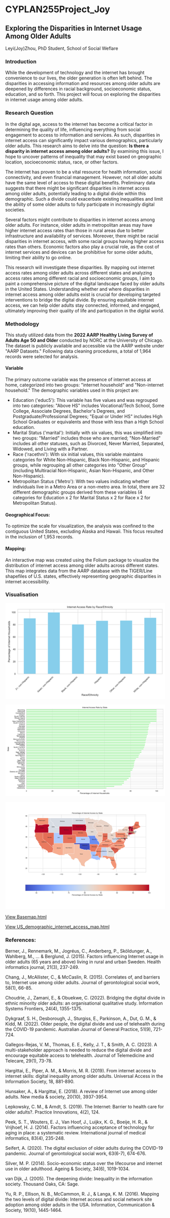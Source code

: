 # CYPLAN255Project_Joy
## Exploring the Disparities in Internet Usage Among Older Adults
Leyi(Joy)Zhou, PhD Student, School of Social Weflare

### Introduction
While the development of technology and the internet has brought convenience to our lives, the older generation is often left behind. The disparities in accessing information and resources among older adults are deepened by differences in racial background, socioeconomic status, education, and so forth. This project will focus on exploring the disparities in internet usage among older adults.

### Research Question
In the digital age, access to the internet has become a critical factor in determining the quality of life, influencing everything from social engagement to access to information and services. As such, disparities in internet access can significantly impact various demographics, particularly older adults. This research aims to delve into the question: **Is there a disparity in internet access among older adults?** By examining this issue, I hope to uncover patterns of inequality that may exist based on geographic location, socioeconomic status, race, or other factors.

The internet has proven to be a vital resource for health information, social connectivity, and even financial management. However, not all older adults have the same level of access to these digital benefits. Preliminary data suggests that there might be significant disparities in internet access among older adults, potentially leading to a digital divide within this demographic. Such a divide could exacerbate existing inequalities and limit the ability of some older adults to fully participate in increasingly digital societies.

Several factors might contribute to disparities in internet access among older adults. For instance, older adults in metropolitan areas may have higher internet access rates than those in rural areas due to better infrastructure and availability of services. Moreover, there might be racial disparities in internet access, with some racial groups having higher access rates than others. Economic factors also play a crucial role, as the cost of internet services and devices can be prohibitive for some older adults, limiting their ability to go online.

This research will investigate these disparities. By mapping out internet access rates among older adults across different states and analyzing access rates among different racial and socioeconomic groups, I aim to paint a comprehensive picture of the digital landscape faced by older adults in the United States. Understanding whether and where disparities in internet access among older adults exist is crucial for developing targeted interventions to bridge the digital divide. By ensuring equitable internet access, we can help older adults stay connected, informed, and engaged, ultimately improving their quality of life and participation in the digital world.

### Methodology
This study utilized data from the **2022 AARP Healthy Living Survey of Adults Age 50 and Older** conducted by NORC at the University of Chicago. The dataset is publicly available and accessible via the AARP website under "AARP Datasets." Following data cleaning procedures, a total of 1,964 records were selected for analysis.
#### Variable
The primary outcome variable was the presence of internet access at home, categorized into two groups: "internet household" and "Non-internet household." The demographic variables used in this project are:
- Education ('educ5'): This variable has five values and was regrouped into two categories: "Above HS" includes Vocational/Tech School, Some College, Associate Degrees, Bachelor's Degrees, and Postgraduate/Professional Degrees; "Equal or Under HS" includes High School Graduates or equivalents and those with less than a High School education.
- Marital Status ('marital'): Initially with six values, this was simplified into two groups: "Married" includes those who are married; "Non-Married" includes all other statuses, such as Divorced, Never Married, Separated, Widowed, and Living with a Partner.
- Race ('racethni'): With six initial values, this variable maintains categories for White Non-Hispanic, Black Non-Hispanic, and Hispanic groups, while regrouping all other categories into "Other Group" (including Multiracial Non-Hispanic, Asian Non-Hispanic, and Other Non-Hispanic).
- Metropolitan Status ('Metro'): With two values indicating whether individuals live in a Metro Area or a non-metro area.
In total, there are 32 different demographic groups derived from these variables (4 categories for Education x 2 for Marital Status x 2 for Race x 2 for Metropolitan Status).
#### Geographical Focus: 
To optimize the scale for visualization, the analysis was confined to the contiguous United States, excluding Alaska and Hawaii. This focus resulted in the inclusion of 1,953 records.
#### Mapping: 
An interactive map was created using the Folium package to visualize the distribution of internet access among older adults across different states. This map integrates data from the AARP database with the TIGER/Line shapefiles of U.S. states, effectively representing geographic disparities in internet accessibility.

### Visualisation 
![Internet Access Rate by Race/Ethnicity](USCon_Internet_access_by_race.png)

![Internet Access Rate by Race_State](USCon_Internet_access_rate_by_state.png)

![Internet Access Rate by Race_State](USCon_internet_access_statename.png)

[View Basemap.html](Basemap.html)

[View US_demographic_internet_access_map.html](US_demographic_internet_access_map.html)


### References:
Berner, J., Rennemark, M., Jogréus, C., Anderberg, P., Sköldunger, A., Wahlberg, M., ... & Berglund, J. (2015). Factors influencing Internet usage in older adults (65 years and above) living in rural and urban Sweden. Health informatics journal, 21(3), 237-249.

Chang, J., McAllister, C., & McCaslin, R. (2015). Correlates of, and barriers to, Internet use among older adults. Journal of gerontological social work, 58(1), 66-85.

Choudrie, J., Zamani, E., & Obuekwe, C. (2022). Bridging the digital divide in ethnic minority older adults: an organisational qualitative study. Information Systems Frontiers, 24(4), 1355-1375.

Dykgraaf, S. H., Desborough, J., Sturgiss, E., Parkinson, A., Dut, G. M., & Kidd, M. (2022). Older people, the digital divide and use of telehealth during the COVID-19 pandemic. Australian Journal of General Practice, 51(9), 721-724.

Gallegos-Rejas, V. M., Thomas, E. E., Kelly, J. T., & Smith, A. C. (2023). A multi-stakeholder approach is needed to reduce the digital divide and encourage equitable access to telehealth. Journal of Telemedicine and Telecare, 29(1), 73-78.

Hargittai, E., Piper, A. M., & Morris, M. R. (2019). From internet access to internet skills: digital inequality among older adults. Universal Access in the Information Society, 18, 881-890.

Hunsaker, A., & Hargittai, E. (2018). A review of Internet use among older adults. New media & society, 20(10), 3937-3954.

Lepkowsky, C. M., & Arndt, S. (2019). The Internet: Barrier to health care for older adults?. Practice Innovations, 4(2), 124.

Peek, S. T., Wouters, E. J., Van Hoof, J., Luijkx, K. G., Boeije, H. R., & Vrijhoef, H. J. (2014). Factors influencing acceptance of technology for aging in place: a systematic review. International journal of medical informatics, 83(4), 235-248.

Seifert, A. (2020). The digital exclusion of older adults during the COVID-19 pandemic. Journal of gerontological social work, 63(6-7), 674-676.

Silver, M. P. (2014). Socio-economic status over the lifecourse and internet use in older adulthood. Ageing & Society, 34(6), 1019-1034.

van Dijk, J. (2005). The deepening divide: Inequality in the information society. Thousand Oaks, 
CA: Sage.

Yu, R. P., Ellison, N. B., McCammon, R. J., & Langa, K. M. (2016). Mapping the two levels of digital divide: Internet access and social network site adoption among older adults in the USA. Information, Communication & Society, 19(10), 1445-1464.
